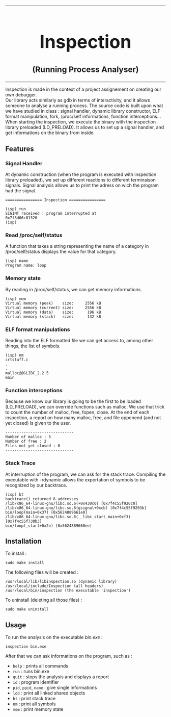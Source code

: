 
---
# <center> <h1>Inspection</h1> </center>
## <center> <h3>(Running Process Analyser)</h3> </center>
---

Inspection is made in the context of a project assignement on creating our own debugger.  
Our library acts similarly as gdb in terms of interactivity, and it allows someone to analyse a running process. The source code is built upon what we have studied in class : signal handler, dynamic library constructor, ELF format manipulation, fork, /proc/self informations, function interceptions...  
When starting the inspection, we execute the binary with the inspection library preloaded (LD_PRELOAD). It allows us to set up a signal handler, and get informations on the binary from inside.


## Features

### Signal Handler
At dynamic construction (when the program is executed with inspection library preloaded), we set up different reactions to different terminaison signals. Signal analysis allows us to print the adress on wich the program had the signal.
```
================ Inspection ================

(isp) run
SIGINT received : program interrupted at
0x7f3d06c01320
(isp)
```

### Read /proc/self/status
A function that takes a string representing the name of a category in /proc/self/status displays the value for that category.
```
(isp) name
Program name: loop
```
### Memory state
By reading in /proc/self/status, we can get memory informations.
```
(isp) mem
Virtual memory (peak)    size:     2556 kB
Virtual memory (current) size:     2556 kB
Virtual memory (data)    size:      196 kB
Virtual memory (stack)   size:      132 kB
```

### ELF format manipulations
Reading into the ELF formatted file we can get access to, among other things, the list of symbols.

```
(isp) nm
crtstuff.c
.
.
malloc@@GLIBC_2.2.5
main
```

### Function interceptions
Because we know our library is going to be the first to be loaded (LD_PRELOAD), we can override functions such as malloc. We use that trick to count the number of malloc, free, fopen, close. At the end of each inspection, a report on how many malloc, free, and file oppenend (and not yet closed) is given to the user.

```
------------------------------
Number of malloc : 5
Number of free : 2
Files not yet closed : 0
------------------------------
```

### Stack Trace
At interruption of the program, we can ask for the stack trace. Compiling the executable with -rdynamic allows the exportation of symbols to be recognized by our backtrace.

```
(isp) bt
backtrace() returned 8 addresses
/lib/x86_64-linux-gnu/libc.so.6(+0x430c0) [0x7f4c55f920c0]
/lib/x86_64-linux-gnu/libc.so.6(gsignal+0xcb) [0x7f4c55f9203b]
bin/loop(main+0x37) [0x5624889661e0]
/lib/x86_64-linux-gnu/libc.so.6(__libc_start_main+0xf3) [0x7f4c55f730b3]
bin/loop(_start+0x2e) [0x5624889660ee]
```


## Installation

To install :
```
sudo make install
```
The following files will be created :
```
/usr/local/lib/libinspection.so (dynamic library)
/usr/local/include/Inspection (all headers)
/usr/local/bin/inspection (the executable 'inspection')
```
To uninstall (deleting all those files) :
```
sudo make uninstall
```


## Usage

To run the analysis on the executable *bin.exe* :
```
inspection bin.exe
```
After that we can ask informations on the program, such as :
* `help` : prints all commands
* `run` : runs bin.exe
* `quit` : stops the analysis and displays a report
* `id` : program identifier
* `pid`, `ppid`, `name` : give single informations
* `ldd` : print all linked shared objects
* `bt` : print stack trace
* `nm` : print all symbols
* `mem` : print memory state
